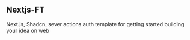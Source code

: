 ## Nextjs-FT

Next.js, Shadcn, sever actions auth template for getting started building your idea on web
